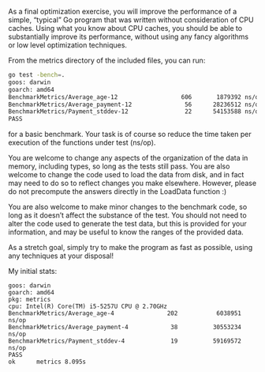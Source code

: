 As a final optimization exercise, you will improve the performance of a simple,
“typical” Go program that was written without consideration of CPU caches.
Using what you know about CPU caches, you should be able to substantially
improve its performance, without using any fancy algorithms or low level
optimization techniques.

From the metrics directory of the included files, you can run:

```bash
go test -bench=.
goos: darwin
goarch: amd64
BenchmarkMetrics/Average_age-12                  606       1879392 ns/op
BenchmarkMetrics/Average_payment-12               56      28236512 ns/op
BenchmarkMetrics/Payment_stddev-12                22      54153588 ns/op
PASS
```
for a basic benchmark. Your task is of course so reduce the time taken per
execution of the functions under test (ns/op).

You are welcome to change any aspects of the organization of the data in memory,
including types, so long as the tests still pass. You are also welcome to change
the code used to load the data from disk, and in fact may need to do so to reflect
changes you make elsewhere. However, please do not precompute the answers
directly in the LoadData function :)

You are also welcome to make minor changes to the benchmark code, so long as it
doesn’t affect the substance of the test. You should not need to alter the code
used to generate the test data, but this is provided for your information, and
may be useful to know the ranges of the provided data.

As a stretch goal, simply try to make the program as fast as possible, using any
techniques at your disposal!

My initial stats:

```
goos: darwin
goarch: amd64
pkg: metrics
cpu: Intel(R) Core(TM) i5-5257U CPU @ 2.70GHz
BenchmarkMetrics/Average_age-4               202           6038951 ns/op
BenchmarkMetrics/Average_payment-4            38          30553234 ns/op
BenchmarkMetrics/Payment_stddev-4             19          59169572 ns/op
PASS
ok      metrics 8.095s
```